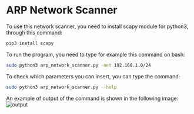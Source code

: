 # ARP Network Scanner
To use this network scanner, you need to install scapy module for python3, through this command:
```bash
pip3 install scapy
```
To run the program, you need to type for example this command on bash:
```bash
sudo python3 arp_network_scanner.py -net 192.168.1.0/24 
```
To check which parameters you can insert, you can type the command:
```bash
sudo python3 arp_network_scanner.py --help 
```
An example of output of the command is shown in the following image:
![output](https://drive.google.com/file/d/12TVc664KpmF83CBXX-LlXr5GEJmEYsvz/view?usp=sharing)
